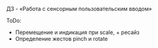 ДЗ - «Работа с сенсорным пользовательским вводом»

ToDo:
- Перемещение и индикация при scale, + ресайз
- Определение жестов pinch и rotate
